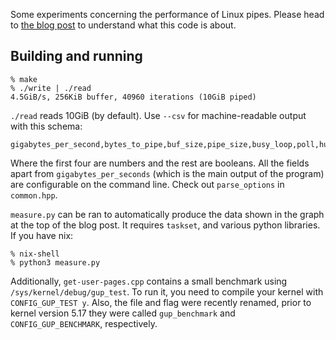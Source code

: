 Some experiments concerning the performance of Linux pipes. Please head to [the blog post](https://mazzo.li/posts/fast-pipes.html) to understand what this code is about.

## Building and running

```
% make
% ./write | ./read
4.5GiB/s, 256KiB buffer, 40960 iterations (10GiB piped)
```

`./read` reads 10GiB (by default). Use `--csv` for machine-readable output with this schema:

```
gigabytes_per_second,bytes_to_pipe,buf_size,pipe_size,busy_loop,poll,huge_page,check_huge_page,write_with_vmsplice,read_with_splice,gift,lock_memory,dont_touch_pages,same_buffer
```

Where the first four are numbers and the rest are booleans. All the fields apart from `gigabytes_per_seconds` (which is the main output of the program) are configurable on the command line. Check out `parse_options` in `common.hpp`.

`measure.py` can be ran to automatically produce the data shown in the graph at the top of the blog post. It requires `taskset`, and various python libraries. If you have nix:

```
% nix-shell
% python3 measure.py
```

Additionally, `get-user-pages.cpp` contains a small benchmark using `/sys/kernel/debug/gup_test`. To run it, you need to compile your kernel with `CONFIG_GUP_TEST y`. Also, the file and flag were recently renamed, prior to kernel version 5.17 they were called `gup_benchmark` and `CONFIG_GUP_BENCHMARK`, respectively.
